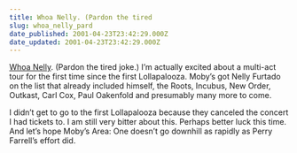 ```yaml
---
title: Whoa Nelly. (Pardon the tired
slug: whoa_nelly_pard
date_published: 2001-04-23T23:42:29.000Z
date_updated: 2001-04-23T23:42:29.000Z
---
```


[Whoa Nelly](http://www.mtv.com/news/articles/1443020/20010420/furtado_nelly.jhtml?headlines=true). (Pardon the tired joke.) I’m actually excited about a multi-act tour for the first time since the first Lollapalooza. Moby’s got Nelly Furtado on the list that already included himself, the Roots, Incubus, New Order, Outkast, Carl Cox, Paul Oakenfold and presumably many more to come.

I didn’t get to go to the first Lollapalooza because they canceled the concert I had tickets to. I am still very bitter about this. Perhaps better luck this time. And let’s hope Moby’s Area: One doesn’t go downhill as rapidly as Perry Farrell’s effort did.
